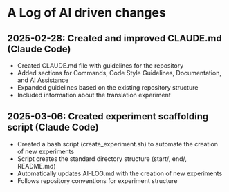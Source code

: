# A Log of AI driven changes

## 2025-02-28: Created and improved CLAUDE.md (Claude Code)

- Created CLAUDE.md file with guidelines for the repository
- Added sections for Commands, Code Style Guidelines, Documentation, and AI Assistance
- Expanded guidelines based on the existing repository structure
- Included information about the translation experiment

## 2025-03-06: Created experiment scaffolding script (Claude Code)

- Created a bash script (create_experiment.sh) to automate the creation of new experiments
- Script creates the standard directory structure (start/, end/, README.md)
- Automatically updates AI-LOG.md with the creation of new experiments
- Follows repository conventions for experiment structure
